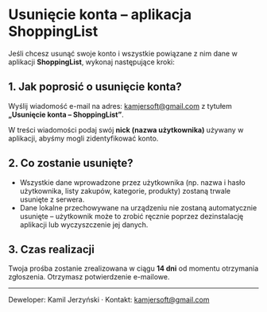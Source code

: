 # Usunięcie konta – aplikacja ShoppingList

Jeśli chcesz usunąć swoje konto i wszystkie powiązane z nim dane w aplikacji **ShoppingList**, wykonaj następujące kroki:

## 1. Jak poprosić o usunięcie konta?

Wyślij wiadomość e-mail na adres: [kamjersoft@gmail.com](mailto:kamjersoft@gmail.com) z tytułem **„Usunięcie konta – ShoppingList”**.

W treści wiadomości podaj swój **nick (nazwa użytkownika)** używany w aplikacji, abyśmy mogli zidentyfikować konto.

## 2. Co zostanie usunięte?

- Wszystkie dane wprowadzone przez użytkownika (np. nazwa i hasło użytkownika, listy zakupów, kategorie, produkty) zostaną trwale usunięte z serwera.
- Dane lokalne przechowywane na urządzeniu nie zostaną automatycznie usunięte – użytkownik może to zrobić ręcznie poprzez dezinstalację aplikacji lub wyczyszczenie jej danych.

## 3. Czas realizacji

Twoja prośba zostanie zrealizowana w ciągu **14 dni** od momentu otrzymania zgłoszenia. Otrzymasz potwierdzenie e-mailowe.

---

Deweloper: Kamil Jerzyński · Kontakt: [kamjersoft@gmail.com](mailto:kamjersoft@gmail.com)
